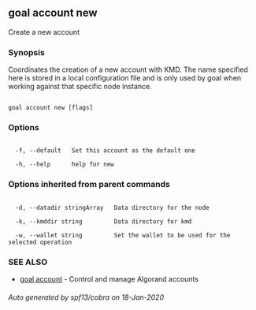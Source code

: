 ## goal account new



Create a new account



### Synopsis



Coordinates the creation of a new account with KMD. The name specified here is stored in a local configuration file and is only used by goal when working against that specific node instance.



```

goal account new [flags]

```



### Options



```

  -f, --default   Set this account as the default one

  -h, --help      help for new

```



### Options inherited from parent commands



```

  -d, --datadir stringArray   Data directory for the node

  -k, --kmddir string         Data directory for kmd

  -w, --wallet string         Set the wallet to be used for the selected operation

```



### SEE ALSO



* [goal account](../../account/account/)	 - Control and manage Algorand accounts


###### Auto generated by spf13/cobra on 18-Jan-2020

